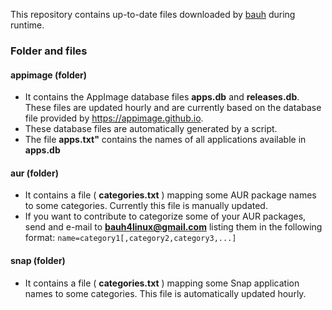 This repository contains up-to-date files downloaded by [bauh](https://github.com/vinifmor/bauh) during runtime.

### Folder and files

#### appimage (folder)
- It contains the AppImage database files **apps.db** and **releases.db**. These files are updated hourly and are currently
based on the database file provided by https://appimage.github.io.
- These database files are automatically generated by a script.
- The file **apps.txt"** contains the names of all applications available in **apps.db**

#### aur (folder)
- It contains a file ( **categories.txt** ) mapping some AUR package names to some categories. Currently this file is manually updated.
- If you want to contribute to categorize some of your AUR packages, send and e-mail to **bauh4linux@gmail.com** listing them in the following format:
```name=category1[,category2,category3,...]```

#### snap (folder)
- It contains a file ( **categories.txt** ) mapping some Snap application names to some categories. This file is automatically updated hourly.
